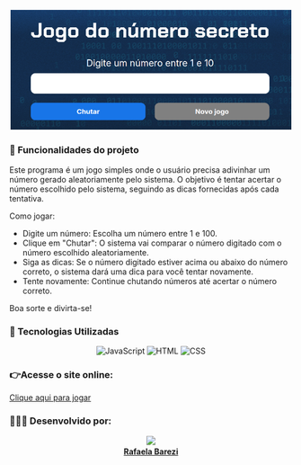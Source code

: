 <p align="center">
  <img src="https://github.com/RafaBarezi/Jogo_Numero_Secreto/blob/main/img/Screenshot%20from%202025-02-19%2023-22-26.png" width="500" alt="tela do jogo do número secreto"/>
</p>

### :hammer: Funcionalidades do projeto

Este programa é um jogo simples onde o usuário precisa adivinhar um número gerado aleatoriamente pelo sistema. O objetivo é tentar acertar o número escolhido pelo sistema, seguindo as dicas fornecidas após cada tentativa.

Como jogar:

- Digite um número: Escolha um número entre 1 e 100.
- Clique em "Chutar": O sistema vai comparar o número digitado com o número escolhido aleatoriamente.
- Siga as dicas: Se o número digitado estiver acima ou abaixo do número correto, o sistema dará uma dica para você tentar novamente.
- Tente novamente: Continue chutando números até acertar o número correto.

Boa sorte e divirta-se!
 
### 🔧 Tecnologias Utilizadas

<p align="center">
  <img alt="JavaScript" src="https://img.shields.io/badge/JavaScript-FFD700?style=for-the-badge&logo=javascript&logoColor=black" />
  <img alt="HTML" src="https://img.shields.io/badge/HTML-E34F26?style=for-the-badge&logo=html5&logoColor=white" />
  <img alt="CSS" src="https://img.shields.io/badge/CSS-1572B6?style=for-the-badge&logo=css3&logoColor=white" />
</p>

### 👉Acesse o site online:
[Clique aqui para jogar](https://jogo-numero-secreto-beta-bay-78.vercel.app/)
 
### 👩🏽‍💻 Desenvolvido por: 

<p align="center">
  <a href="https://github.com/RafaBarezi">
<img loading="lazy" src="https://avatars.githubusercontent.com/u/104839389?v=4" width=115><br><strong>Rafaela Barezi</strong>
  </a>
</p>
